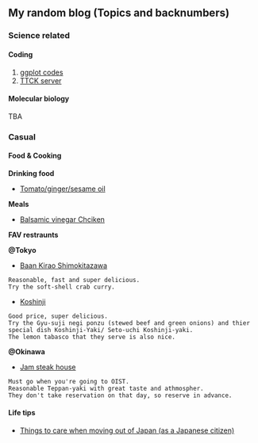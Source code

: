## My random blog (Topics and backnumbers)

### Science related

#### Coding 
  1. [ggplot codes](https://danyamamotoevans.github.io/blog/code/ggplot)
  2. [TTCK server](https://danyamamotoevans.github.io/blog/code/ttck_server)


#### Molecular biology

TBA


### Casual

#### Food & Cooking 

**Drinking food**
* [Tomato/ginger/sesame oil](https://danyamamotoevans.github.io/blog/cooking/tomato_ginger_sesameoil)

**Meals**
* [Balsamic vinegar Chciken](https://danyamamotoevans.github.io/blog/cooking/Balsamic_Chicken_grill)
  
  
**FAV restraunts**
    
**@Tokyo**

* [Baan Kirao Shimokitazawa](http://www.baankirao.com/shimokita/)

```
Reasonable, fast and super delicious.
Try the soft-shell crab curry.
```

* [Koshinji](https://tabelog.com/tokyo/A1318/A131811/13190642/dtlphotolst/1/smp2/)

```
Good price, super delicious.
Try the Gyu-suji negi ponzu (stewed beef and green onions) and thier special dish Koshinji-Yaki/ Seto-uchi Koshinji-yaki.
The lemon tabasco that they serve is also nice.
```


**@Okinawa**

* [Jam steak house](http://www.jam-groups.com/okinawa.html)
 
 ```
 Must go when you're going to OIST.
 Reasonable Teppan-yaki with great taste and athmospher.
 They don't take reservation on that day, so reserve in advance.
 ```
 
#### Life tips

* [Things to care when moving out of Japan (as a Japanese citizen)](https://danyamamotoevans.github.io/blog/misc/things2do_when_moving_from_japan)

 
 
